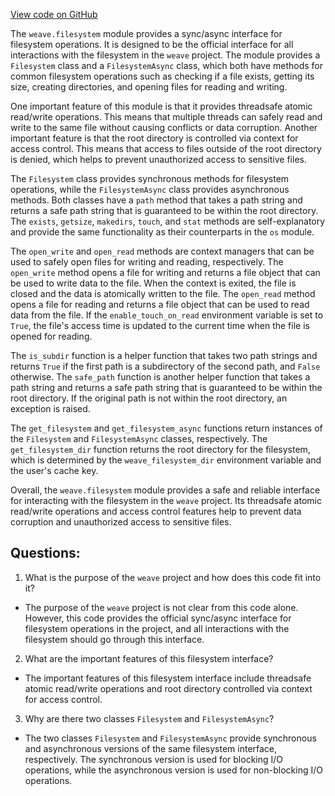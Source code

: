 [View code on GitHub](https://github.com/wandb/weave/weave/filesystem.py)

The `weave.filesystem` module provides a sync/async interface for filesystem operations. It is designed to be the official interface for all interactions with the filesystem in the `weave` project. The module provides a `Filesystem` class and a `FilesystemAsync` class, which both have methods for common filesystem operations such as checking if a file exists, getting its size, creating directories, and opening files for reading and writing.

One important feature of this module is that it provides threadsafe atomic read/write operations. This means that multiple threads can safely read and write to the same file without causing conflicts or data corruption. Another important feature is that the root directory is controlled via context for access control. This means that access to files outside of the root directory is denied, which helps to prevent unauthorized access to sensitive files.

The `Filesystem` class provides synchronous methods for filesystem operations, while the `FilesystemAsync` class provides asynchronous methods. Both classes have a `path` method that takes a path string and returns a safe path string that is guaranteed to be within the root directory. The `exists`, `getsize`, `makedirs`, `touch`, and `stat` methods are self-explanatory and provide the same functionality as their counterparts in the `os` module.

The `open_write` and `open_read` methods are context managers that can be used to safely open files for writing and reading, respectively. The `open_write` method opens a file for writing and returns a file object that can be used to write data to the file. When the context is exited, the file is closed and the data is atomically written to the file. The `open_read` method opens a file for reading and returns a file object that can be used to read data from the file. If the `enable_touch_on_read` environment variable is set to `True`, the file's access time is updated to the current time when the file is opened for reading.

The `is_subdir` function is a helper function that takes two path strings and returns `True` if the first path is a subdirectory of the second path, and `False` otherwise. The `safe_path` function is another helper function that takes a path string and returns a safe path string that is guaranteed to be within the root directory. If the original path is not within the root directory, an exception is raised.

The `get_filesystem` and `get_filesystem_async` functions return instances of the `Filesystem` and `FilesystemAsync` classes, respectively. The `get_filesystem_dir` function returns the root directory for the filesystem, which is determined by the `weave_filesystem_dir` environment variable and the user's cache key.

Overall, the `weave.filesystem` module provides a safe and reliable interface for interacting with the filesystem in the `weave` project. Its threadsafe atomic read/write operations and access control features help to prevent data corruption and unauthorized access to sensitive files.
## Questions: 
 1. What is the purpose of the `weave` project and how does this code fit into it?
- The purpose of the `weave` project is not clear from this code alone. However, this code provides the official sync/async interface for filesystem operations in the project, and all interactions with the filesystem should go through this interface.

2. What are the important features of this filesystem interface?
- The important features of this filesystem interface include threadsafe atomic read/write operations and root directory controlled via context for access control.

3. Why are there two classes `Filesystem` and `FilesystemAsync`?
- The two classes `Filesystem` and `FilesystemAsync` provide synchronous and asynchronous versions of the same filesystem interface, respectively. The synchronous version is used for blocking I/O operations, while the asynchronous version is used for non-blocking I/O operations.